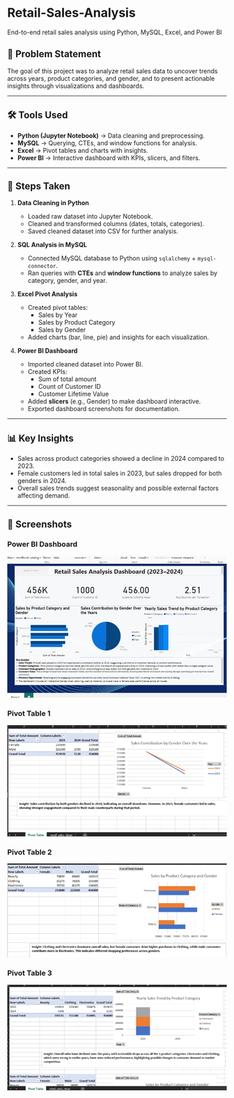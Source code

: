 # Retail-Sales-Analysis
End-to-end retail sales analysis using Python, MySQL, Excel, and Power BI

## 📌 Problem Statement  
The goal of this project was to analyze retail sales data to uncover trends across years, product categories, and gender, and to present actionable insights through visualizations and dashboards.  

---

## 🛠 Tools Used  
- **Python (Jupyter Notebook)** → Data cleaning and preprocessing.  
- **MySQL** → Querying, CTEs, and window functions for analysis.  
- **Excel** → Pivot tables and charts with insights.  
- **Power BI** → Interactive dashboard with KPIs, slicers, and filters.  

---

## 🔄 Steps Taken  
1. **Data Cleaning in Python**  
   - Loaded raw dataset into Jupyter Notebook.  
   - Cleaned and transformed columns (dates, totals, categories).  
   - Saved cleaned dataset into CSV for further analysis.  

2. **SQL Analysis in MySQL**  
   - Connected MySQL database to Python using `sqlalchemy` + `mysql-connector`.  
   - Ran queries with **CTEs** and **window functions** to analyze sales by category, gender, and year.  

3. **Excel Pivot Analysis**  
   - Created pivot tables:  
     - Sales by Year  
     - Sales by Product Category  
     - Sales by Gender  
   - Added charts (bar, line, pie) and insights for each visualization.  

4. **Power BI Dashboard**  
   - Imported cleaned dataset into Power BI.  
   - Created KPIs:  
     - Sum of total amount  
     - Count of Customer ID  
     - Customer Lifetime Value 
   - Added **slicers** (e.g., Gender) to make dashboard interactive.  
   - Exported dashboard screenshots for documentation.  

---

## 📊 Key Insights  
- Sales across product categories showed a decline in 2024 compared to 2023.  
- Female customers led in total sales in 2023, but sales dropped for both genders in 2024.  
- Overall sales trends suggest seasonality and possible external factors affecting demand.  

---

## 📸 Screenshots  

### Power BI Dashboard  
![Dashboard](PowerBI%20Retail%20Sales%20Dashboard.png)  

### Pivot Table 1
![PivotTable1](Pivot%20Table%201.png)  

### Pivot Table 2
![PivotTable2](Pivot%20Table%202.png) 

### Pivot Table 3
![PivotTable3](Pivot%20Table%203.png) 


